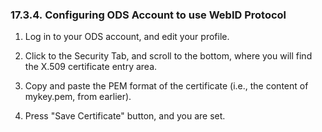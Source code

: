<div>

<div>

<div>

<div>

### 17.3.4. Configuring ODS Account to use WebID Protocol

</div>

</div>

</div>

<div>

1.  Log in to your ODS account, and edit your profile.

2.  Click to the Security Tab, and scroll to the bottom, where you will
    find the X.509 certificate entry area.

3.  Copy and paste the PEM format of the certificate (i.e., the content
    of mykey.pem, from earlier).

4.  Press "Save Certificate" button, and you are set.

</div>

</div>
